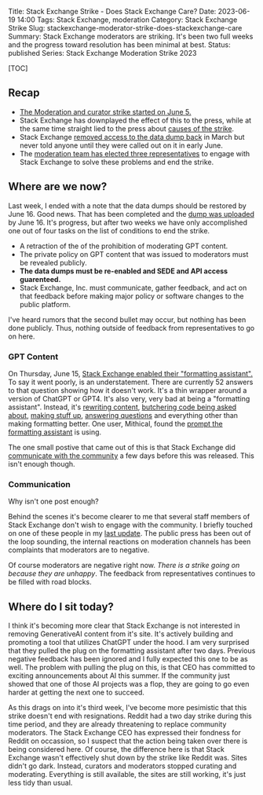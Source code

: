 Title: Stack Exchange Strike - Does Stack Exchange Care?
Date: 2023-06-19 14:00
Tags: Stack Exchange, moderation
Category: Stack Exchange Strike
Slug: stackexchange-moderator-strike-does-stackexchange-care
Summary: Stack Exchange moderators are striking. It's been two full weeks and the progress toward resolution has been minimal at best.
Status: published
Series: Stack Exchange Moderation Strike 2023

[TOC]

## Recap

 - [The Moderation and curator strike started on June 5.][strikestart]
 - Stack Exchange has downplayed the effect of this to the press, while at the same time straight lied to the press about [causes of the strike][openletter].
 - Stack Exchange [removed access to the data dump back][strikeweek1] in March but never told anyone until they were called out on it in early June.
 - The [moderation team has elected three representatives][strikeweek1update] to engage with Stack Exchange to solve these problems and end the strike.

## Where are we now?

Last week, I ended with a note that the data dumps should be restored by June 16. Good news. That has been completed and the [dump was uploaded][1] by June 16. It's 
progress, but after two weeks we have only accomplished one out of four tasks on the list of conditions to end the strike.

 - A retraction of the of the prohibition of moderating GPT content.
 - The private policy on GPT content that was issued to moderators must be revealed publicly.
 - **The data dumps must be re-enabled and SEDE and API access guarenteed.**
 - Stack Exchange, Inc. must communicate, gather feedback, and act on that feedback before making major policy or software changes to the public platform.

I've heard rumors that the second bullet may occur, but nothing has been done publicly. Thus, nothing outside of feedback from representatives to go on here.

### GPT Content

On Thursday, June 15, [Stack Exchange enabled their "formatting assistant".][2] To say it went poorly, is an understatement. There are currently 52 answers to that
question showing how it doesn't work. It's a thin wrapper around a version of ChatGPT or GPT4. It's also very, very bad at being a "formatting assistant". Instead,
it's [rewriting content][4], [butchering code being asked about][5], [making stuff up][6], [answering questions][7] and everything other than making formatting 
better. One user, Mithical, found the [prompt the formatting assistant][3] is using. 

The one small postive that came out of this is that Stack Exchange did [communicate with the community][8] a few days before this was released. This isn't enough 
though.

### Communication

Why isn't one post enough? 

Behind the scenes it's become clearer to me that several staff members of Stack Exchange don't wish to engage with the community. I briefly touched on one of these
people in my [last update][strikeweek1update]. The public press has been out of the loop sounding, the internal reactions on moderation channels has been 
complaints that moderators are to negative. 

Of course moderators are negative right now. _There is a strike going on because they are unhappy_. The feedback from representatives continues to be filled with
road blocks. 

## Where do I sit today?

I think it's becoming more clear that Stack Exchange is not interested in removing GenerativeAI content from it's site. It's actively building and promoting a tool
that utilizes ChatGPT under the hood. I am very surprised that they pulled the plug on the formatting assistant after two days. Previous negative feedback has been 
ignored and I fully expected this one to be as well. The problem with pulling the plug on this, is that CEO has committed to exciting announcements about AI this 
summer. If the community just showed that one of those AI projects was a flop, they are going to go even harder at getting the next one to succeed. 

As this drags on into it's third week, I've become more pesimistic that this strike doesn't end with resignations. Reddit had a two day strike during this 
time period, and they are already threatening to replace community moderators. The Stack Exchange CEO has expressed their fondness for Reddit on occassion,
so I suspect that the action being taken over there is being considered here. Of course, the difference here is that Stack Exchange wasn't effectively shut down
by the strike like Reddit was. Sites didn't go dark. Instead, curators and moderators stopped curating and moderating. Everything is still available,
the sites are still working, it's just less tidy than usual. 


 [strikestart]: {filename}2023_06_05_stackexchange_mod_strike.md
 [strikeweek1]: {filename}2023_06_12_stackexchange_strike_week_one.md
 [strikeweek1update]: {filename}2023_06_13_stackexchange_strike_update2.md
 [openletter]: https://openletter.mousetail.nl/
 [1]: https://meta.stackexchange.com/q/389922/186281
 [2]: https://meta.stackoverflow.com/q/425162/189134
 [3]: https://meta.stackoverflow.com/a/425208/189134
 [4]: https://meta.stackoverflow.com/a/425176/189134
 [5]: https://meta.stackoverflow.com/a/425165/189134
 [6]: https://meta.stackoverflow.com/a/425169/189134
 [7]: https://meta.stackoverflow.com/a/425190/189134
 [8]: https://meta.stackoverflow.com/q/425081/189134